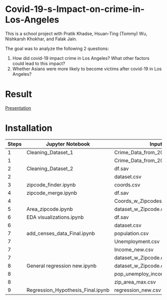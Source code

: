# Covid-19-s-Impact-on-crime-in-Los-Angeles

This is a school project with Pratik Khadse, Hsuan-Ting (Tommy) Wu, Nishkarsh Khokhar, and Falak Jain. 

The goal was to analyze the following 2 questions:

1. How did covid-19 impact crime in Los Angeles? What other factors could lead to this impact?
2. Whether Asians were more likely to become victims after covid-19 in Los Angeles?


# Result
[Presentation]( https://github.com/ycmillielin/Covid-19-s-Impact-on-crime-in-Los-Angeles/blob/main/Presentation.pdf)



# Installation

| Steps | Jupyter Notebook | Input file | Output file |
| --- | --- | --- | --- |
| 1 | Cleaning_Dataset_1 | Crime_Data_from_2010_to_2019.csv | df.sav |
| 1 |  | Crime_Data_from_2020_to_Present.csv | dataset.csv |
| 2 | Cleaning_Dataset_2 | df.sav | df.sav |
| 2 |  | dataset.csv | dataset.csv |
| 3 | zipcode_finder.ipynb | coords.csv | Coords_w_Zipcodes.csv |
| 4 | zipcode_merge.ipynb | df.sav | dataset_w_Zipcode.sav |
| 4 |  | Coords_w_Zipcodes.csv |  |
| 5 | Area_zipcode.ipynb | dataset_w_Zipcode.csv | zip_area_max.csv |
| 6 | EDA visualizations.ipynb | df.sav |  |
| 6 |  | dataset.csv |  |
| 7 | add_censes_data_Final.ipynb | population.csv | pop_unemploy_income.csv |
| 7 |  | Unemployment.csv |  |
| 7 |  | Income_new.csv |  |
| 7 |  | dataset_w_Zipcode.csv |  |
| 8 | General regression new.ipynb | dataset_w_Zipcode.csv | regression_new.csv |
| 8 |  | pop_unemploy_income.csv |  |
| 8 |  | zip_area_max.csv |  |
| 9 | Regression_Hypothesis_Final.ipynb | regression_new.csv |  |
